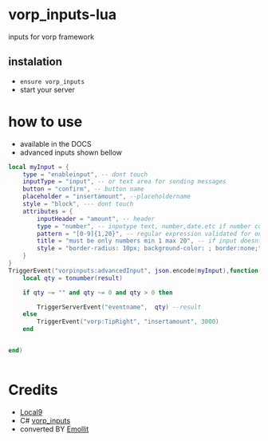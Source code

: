 # vorp_inputs-lua
inputs for vorp framework


## instalation
- `ensure vorp_inputs`
- start your server


# how to use

- available in the DOCS
- advanced inputs shown bellow
```lua
local myInput = {
    type = "enableinput", -- dont touch
    inputType = "input", -- or text area for sending messages
    button = "confirm", -- button name
    placeholder = "insertamount", --placeholdername
    style = "block", --- dont touch
    attributes = {
        inputHeader = "amount", -- header
        type = "number", -- inputype text, number,date.etc if number comment out the pattern
        pattern = "[0-9]{1,20}", -- regular expression validated for only numbers "[0-9]", for letters only [A-Za-z]+   with charecter limit  [A-Za-z]{5,20}     with chareceter limit and numbers [A-Za-z0-9]{5,}
        title = "must be only numbers min 1 max 20", -- if input doesnt match show this message
        style = "border-radius: 10px; background-color: ; border:none;", -- style  the inptup
    }
}
TriggerEvent("vorpinputs:advancedInput", json.encode(myInput),function(result)
    local qty = tonumber(result)

    if qty ~= "" and qty ~= 0 and qty > 0 then

        TriggerServerEvent("eventname",  qty) --result
    else
        TriggerEvent("vorp:TipRight", "insertamount", 3000)
    end


end)
                
```

# Credits
- [Local9](https://github.com/Local9)
- C# [vorp_inputs](https://github.com/VORPCORE/VORP-Inputs)
- converted BY [Emollit](https://github.com/Emolitt)
